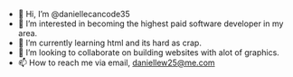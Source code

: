 - 👋 Hi, I’m @daniellecancode35
- 👀 I’m interested in becoming the highest paid software developer in my area.
- 🌱 I’m currently learning html and its hard as crap.
- 💞️ I’m looking to collaborate on building websites with alot of graphics.
- 📫 How to reach me via email, daniellew25@me.com

<!---
daniellecancode35/daniellecancode35 is a ✨ special ✨ repository because its `README.md` (this file) appears on your GitHub profile.
You can click the Preview link to take a look at your changes.
--->
